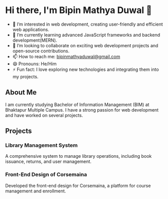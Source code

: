 # Hi there, I'm Bipin Mathya Duwal 👋

- 👀 I’m interested in web development, creating user-friendly and efficient web applications.
- 🌱 I’m currently learning advanced JavaScript frameworks and backend development(MERN).
- 💞️ I’m looking to collaborate on exciting web development projects and open-source contributions.
- 📫 How to reach me: [bipinmathyaduwal@gmail.com](mailto:bipinmathyaduwal@gmail.com)
- 😄 Pronouns: He/Him
- ⚡ Fun fact: I love exploring new technologies and integrating them into my projects.

## About Me

I am currently studying Bachelor of Information Management (BIM) at Bhaktapur Multiple Campus. I have a strong passion for web development and have worked on several projects.

## Projects

### Library Management System
A comprehensive system to manage library operations, including book issuance, returns, and user management.

### Front-End Design of Corsemaina
Developed the front-end design for Corsemaina, a platform for course management and enrollment.

<!---
bipinduwal/bipinduwal is a ✨ special ✨ repository because its `README.md` (this file) appears on your GitHub profile.
You can click the Preview link to take a look at your changes.
--->
